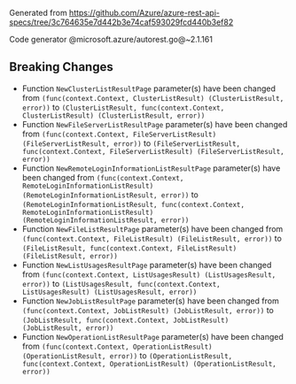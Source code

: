Generated from https://github.com/Azure/azure-rest-api-specs/tree/3c764635e7d442b3e74caf593029fcd440b3ef82

Code generator @microsoft.azure/autorest.go@~2.1.161

## Breaking Changes

- Function `NewClusterListResultPage` parameter(s) have been changed from `(func(context.Context, ClusterListResult) (ClusterListResult, error))` to `(ClusterListResult, func(context.Context, ClusterListResult) (ClusterListResult, error))`
- Function `NewFileServerListResultPage` parameter(s) have been changed from `(func(context.Context, FileServerListResult) (FileServerListResult, error))` to `(FileServerListResult, func(context.Context, FileServerListResult) (FileServerListResult, error))`
- Function `NewRemoteLoginInformationListResultPage` parameter(s) have been changed from `(func(context.Context, RemoteLoginInformationListResult) (RemoteLoginInformationListResult, error))` to `(RemoteLoginInformationListResult, func(context.Context, RemoteLoginInformationListResult) (RemoteLoginInformationListResult, error))`
- Function `NewFileListResultPage` parameter(s) have been changed from `(func(context.Context, FileListResult) (FileListResult, error))` to `(FileListResult, func(context.Context, FileListResult) (FileListResult, error))`
- Function `NewListUsagesResultPage` parameter(s) have been changed from `(func(context.Context, ListUsagesResult) (ListUsagesResult, error))` to `(ListUsagesResult, func(context.Context, ListUsagesResult) (ListUsagesResult, error))`
- Function `NewJobListResultPage` parameter(s) have been changed from `(func(context.Context, JobListResult) (JobListResult, error))` to `(JobListResult, func(context.Context, JobListResult) (JobListResult, error))`
- Function `NewOperationListResultPage` parameter(s) have been changed from `(func(context.Context, OperationListResult) (OperationListResult, error))` to `(OperationListResult, func(context.Context, OperationListResult) (OperationListResult, error))`
